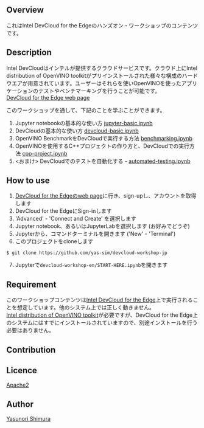 ## Overview
これはIntel DevCloud for the Edgeのハンズオン・ワークショップのコンテンツです。

## Description
Intel DevCloudはインテルが提供するクラウドサービスです。クラウド上にIntel distribution of OpenVINO toolkitがプリインストールされた様々な構成のハードウエアが用意されています。ユーザーはそれらを使いOpenVINOを使ったアプリケーションのテストやベンチマーキングを行うことが可能です。  
[DevCloud for the Edge web page](https://devcloud.intel.com/edge/)

このワークショップを通して、下記のことを学ぶことができます。
1.  Jupyter notebookの基本的な使い方 [jupyter-basic.ipynb](./jupyter-basic.ipynb)
2.  DevCloudの基本的な使い方 [devcloud-basic.ipynb](./devcloud-basic.ipynb)
3.  OpenVINO BenchmarkをDevCloudで実行する方法 [benchmarking.ipynb](./benchmarking.ipynb)
4.  OpenVINOを使用するC++プロジェクトの作り方と、DevCloudでの実行方法 [cpp-project.ipynb](./cpp-project.ipynb)
5. <おまけ> DevCloudでのテストを自動化する - [automated-testing.ipynb](automated-testing.ipynb)

## How to use
1. [DevCloud for the Edgeのweb page](https://devcloud.intel.com/edge/)に行き、sign-upし、アカウントを取得します
2. DevCloud for the EdgeにSign-inします
3. 'Advanced' - 'Connect and Create' を選択します
4. Jupyter notebook、あるいはJupyterLabを選択します (お好みでどうぞ)
5. Jupyterから、コマンドターミナルを開きます ('New' - 'Terminal')
6. このプロジェクトをcloneします
~~~shell
$ git clone https://github.com/yas-sim/devcloud-workshop-jp
~~~
7. Jupyterで`devcloud-workshop-en/START-HERE.ipynb`を開きます

## Requirement
このワークショップコンテンツは[Intel DevCloud for the Edge](https://devcloud.intel.com/edge/)上で実行されることを想定しています。他のシステム上では正しく動きません。  
[Intel distribution of OpenVINO toolkit](https://software.intel.com/en-us/openvino-toolkit
)が必要ですが、DevCloud for the Edge上のシステムにはすでにインストールされていますので、別途インストールを行う必要はありません。

## Contribution

## Licence

[Apache2](http://www.apache.org/licenses/LICENSE-2.0.txt)

## Author

[Yasunori Shimura](https://github.com/yassim-intel)
